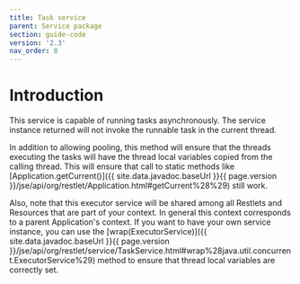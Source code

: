 ```yaml
---
title: Task service
parent: Service package
section: guide-code
version: '2.3'
nav_order: 8
---
```

# Introduction

This service is capable of running tasks asynchronously. The service
instance returned will not invoke the runnable task in the current
thread.

In addition to allowing pooling, this method will ensure that the
threads executing the tasks will have the thread local variables copied
from the calling thread. This will ensure that call to static methods
like
[Application.getCurrent()]({{ site.data.javadoc.baseUrl }}{{ page.version }}/jse/api/org/restlet/Application.html#getCurrent%28%29)
still work.

Also, note that this executor service will be shared among all Restlets
and Resources that are part of your context. In general this context
corresponds to a parent Application's context. If you want to have your
own service instance, you can use the
[wrap(ExecutorService)]({{ site.data.javadoc.baseUrl }}{{ page.version }}/jse/api/org/restlet/service/TaskService.html#wrap%28java.util.concurrent.ExecutorService%29)
method to ensure that thread local variables are correctly set.

